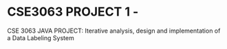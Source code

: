 # CSE3063 PROJECT 1 - 
CSE 3063 JAVA PROJECT: Iterative analysis, design and implementation of a Data Labeling System
